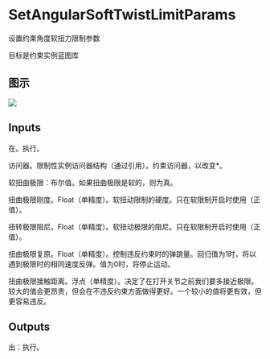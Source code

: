 # SetAngularSoftTwistLimitParams

设置约束角度软扭力限制参数

目标是约束实例蓝图库

## 图示

![]($-20221218-20271494.png)

## Inputs

在。执行。

访问器。限制性实例访问器结构（通过引用）。约束访问器，以改变*。

软扭曲极限：布尔值。如果扭曲极限是软的，则为真。

扭曲极限刚度。Float（单精度）。软扭动限制的硬度。只在软限制开启时使用（正值）。

扭转极限阻尼。Float（单精度）。软扭动极限的阻尼。只在软限制开启时使用（正值）。

扭曲极限复原。Float（单精度）。控制违反约束时的弹跳量。回归值为1时，将以遇到极限时的相同速度反弹。值为0时，将停止运动。

扭曲极限接触距离。浮点（单精度）。决定了在打开关节之前我们要多接近极限。较大的值会更昂贵，但会在不违反约束方面做得更好。一个较小的值将更有效，但更容易违反。

## Outputs

出：执行。
